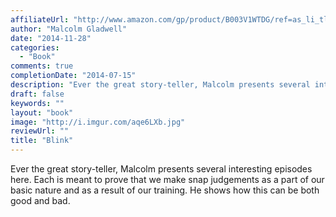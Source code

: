 ```yaml
---
affiliateUrl: "http://www.amazon.com/gp/product/B003V1WTDG/ref=as_li_tl?ie=UTF8&camp=1789&creative=390957&creativeASIN=B003V1WTDG&linkCode=as2&tag=jaktre-20&linkId=GYTME3UOH4VEYSJ5"
author: "Malcolm Gladwell"
date: "2014-11-28"
categories:
  - "Book"
comments: true
completionDate: "2014-07-15"
description: "Ever the great story-teller, Malcolm presents several interesting episodes here.  Each is meant to prove that we make snap judgements as a part of our"
draft: false
keywords: ""
layout: "book"
image: "http://i.imgur.com/aqe6LXb.jpg"
reviewUrl: ""
title: "Blink"
---
```


Ever the great story-teller, Malcolm presents several interesting episodes here.  Each is meant to prove that we make snap judgements as a part of our basic nature and as a result of our training.  He shows how this can be both good and bad.
